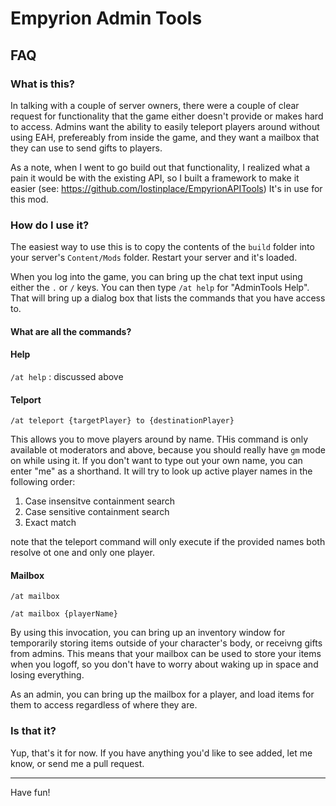 # Empyrion Admin Tools

## FAQ

### What is this?

In talking with a couple of server owners, there were a couple of clear request for functionality that the game either doesn't provide or makes hard to access.  Admins want the ability to easily teleport players around without using EAH, prefereably from inside the game, and they want a mailbox that they can use to send gifts to players.  

As a note, when I went to go build out that functionality, I realized what a pain it would be with the existing API, so I built a framework to make it easier (see: https://github.com/lostinplace/EmpyrionAPITools) It's in use for this mod.

### How do I use it?

The easiest way to use this is to copy the contents of the `build` folder into your server's `Content/Mods` folder.  Restart your server and it's loaded.

When you log into the game, you can bring up the chat text input using either the `.` or `/` keys.  You can then type `/at help` for "AdminTools Help".  That will bring up a dialog box that lists the commands that you have access to.

#### What are all the commands?

#### Help

`/at help` : discussed above

#### Telport

`/at teleport {targetPlayer} to {destinationPlayer}`

This allows you to move players around by name.  THis command is only available ot moderators and above, because you should really have `gm` mode on while using it.  If you don't want to type out your own name, you can enter "me" as a shorthand.  It will try to look up active player names in the following order:

1. Case insensitve containment search
2. Case sensitive containment search
3. Exact match

note that the teleport command will only execute if the provided names both resolve ot one and only one player.

#### Mailbox

`/at mailbox`

`/at mailbox {playerName}`

By using this invocation, you can bring up an inventory window for temporarily storing items outside of your character's body, or receivng gifts from admins.  This means that your mailbox can be used to store your items when you logoff, so you don't have to worry about waking up in space and losing everything.

As an admin, you can bring up the mailbox for a player, and load items for them to access regardless of where they are.

### Is that it?

Yup, that's it for now.  If you have anything you'd like to see added, let me know, or send me a pull request.


---

Have fun!


